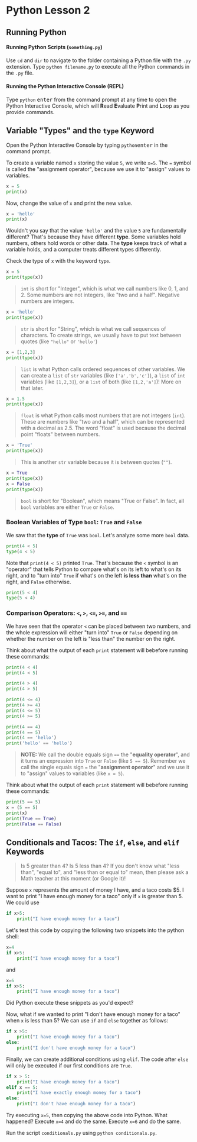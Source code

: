 # Python Lesson 2

## Running Python

#### Running Python Scripts (`something.py`)

Use `cd` and `dir` to navigate to the folder containing a Python file with the `.py` extension. Type `python filename.py` to execute all the Python commands in the `.py` file.

#### Running the Python Interactive Console (REPL)

Type `python` <kbd>enter</kbd> from the command prompt at any time to open the Python Interactive Console, which will **R**ead **E**valuate **P**rint and **L**oop as you provide commands.

## Variable "Types" and the `type` Keyword

Open the Python Interactive Console by typing `python`<kbd>enter</kbd> in the command prompt.

To create a variable named `x` storing the value `5`, we write `x=5`. The `=` symbol is called the "assignment operator", because we use it to "assign" values to variables.

```python
x = 5
print(x)
```

Now, change the value of `x` and print the new value.

```python
x = 'hello'
print(x)
```

Wouldn't you say that the value `'hello'` and the value `5` are fundamentally different? That's because they have different **type**. Some variables hold numbers, others hold words or other data. The **type** keeps track of what a variable holds, and a computer treats different types differently.

Check the type of `x` with the keyword `type`.

```python
x = 5
print(type(x))
```

>`int` is short for "Integer", which is what we call numbers like 0, 1, and 2. Some numbers are not integers, like "two and a half". Negative numbers are integers.

```python
x = 'hello'
print(type(x))
```

>`str` is short for "String", which is what we call sequences of characters. To create strings, we usually have to put text between quotes (like `"hello"` or `'hello'`)

```python
x = [1,2,3]
print(type(x))
```

>`list` is what Python calls ordered sequences of other variables. We can create a `list` of `str` variables (like `['a','b','c']`), a `list` of `int` variables (like `[1,2,3]`), or a `list` of both (like `[1,2,'a']`)! More on that later.

```python
x = 1.5
print(type(x))
```

>`float` is what Python calls most numbers that are not integers (`int`). These are numbers like "two and a half", which can be represented with a decimal as 2.5. The word "float" is used because the decimal point "floats" between numbers.

```python
x = 'True'
print(type(x))
```

>This is another `str` variable because it is between quotes (`""`).

```python
x = True
print(type(x))
x = False
print(type(x))
```

>`bool` is short for "Boolean", which means "True or False". In fact, all `bool` variables are either `True` or `False`.

### Boolean Variables of Type `bool`: `True` and `False`

We saw that the **type** of `True` was `bool`. Let's analyze some more `bool` data.

```python
print(4 < 5)
type(4 < 5)
```
Note that `print(4 < 5)` printed `True`. That's because the `<` symbol is an "operator" that tells Python to compare what's on its left to what's on its right, and to "turn into" `True` if what's on the left **is less than** what's on the right, and `False` otherwise.

```python
print(5 < 4)
type(5 < 4)
```

### Comparison Operators: `<`, `>`, `<=`, `>=`, and `==`

We have seen that the operator `<` can be placed between two numbers, and the whole expression will either "turn into" `True` or `False` depending on whether the number on the left is "less than" the number on the right.

Think about what the output of each `print` statement will bebefore running these commands:

```python
print(4 < 4)
print(4 < 5)

print(4 > 4)
print(4 > 5)

print(4 <= 4)
print(4 >= 4)
print(4 <= 5)
print(4 >= 5)

print(4 == 4)
print(4 == 5)
print(4 == 'hello')
print('hello' == 'hello')
```

>**NOTE:** We call the double equals sign `==` the "**equality operator**", and it turns an expression into `True` or `False` (like `5 == 5`). Remember we call the single equals sign `=` the "**assignment operator**" and we use it to "assign" values to variables (like `x = 5`).

Think about what the output of each `print` statement will bebefore running these commands:

```python
print(5 == 5)
x = (5 == 5)
print(x)
print(True == True)
print(False == False)
```

## Conditionals and Tacos: The `if`, `else`, and `elif` Keywords

>Is 5 greater than 4? Is 5 less than 4? If you don't know what "less than", "equal to", and "less than or equal to" mean, then please ask a Math teacher at this moment (or Google it)!

Suppose `x` represents the amount of money I have, and a taco costs $5. I want to print "I have enough money for a taco" only if `x` is greater than 5. We could use

```python
if x>5:
	print("I have enough money for a taco")
```

Let's test this code by copying the following two snippets into
the python shell:

```python
x=4
if x>5:
	print("I have enough money for a taco")
```
and
```python
x=6
if x>5:
	print("I have enough money for a taco")
```

Did Python execute these snippets as you'd expect?

Now, what if we wanted to print "I don't have enough money for a taco" when `x` is less than 5? We can use `if` and `else` together as follows:

```python
if x >5:
	print("I have enough money for a taco")
else:
	print("I don't have enough money for a taco")
```

Finally, we can create additional conditions using `elif`. The code after `else` will only be executed if our first conditions are `True`.

```python
if x > 5:
	print("I have enough money for a taco")
elif x == 5:
	print("I have exactly enough money for a taco")
else:
	print("I don't have enough money for a taco")
```

Try executing `x=5`, then copying the above code into Python. What happened? Execute `x=4` and do the same. Execute `x=6` and do the same.

Run the script `conditionals.py` using `python conditionals.py`.
